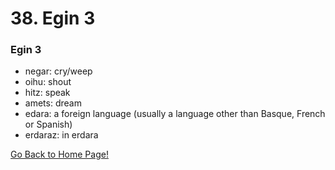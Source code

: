 # 38. Egin 3

### Egin 3

*   negar: cry/weep
*   oihu: shout
*   hitz: speak
*   amets: dream
*   edara: a foreign language (usually a language other than Basque, French or Spanish)
*   erdaraz: in erdara

[ Go Back to Home Page!](..)